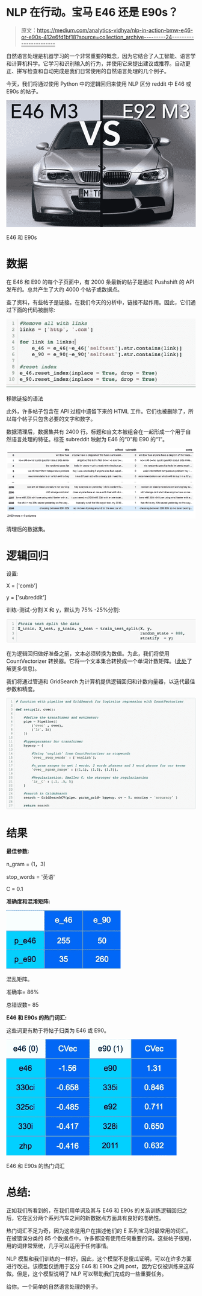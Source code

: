 # NLP 在行动。宝马 E46 还是 E90s？

> 原文：<https://medium.com/analytics-vidhya/nlp-in-action-bmw-e46-or-e90s-412e6fd1bf18?source=collection_archive---------24----------------------->

自然语言处理是机器学习的一个非常重要的概念，因为它结合了人工智能、语言学和计算机科学。它学习和识别输入的行为，并使用它来提出建议或推荐。自动更正、拼写检查和自动完成是我们日常使用的自然语言处理的几个例子。

今天，我们将通过使用 Python 中的逻辑回归来使用 NLP 区分 reddit 中 E46 或 E90s 的帖子。

![](img/b4af759e242a1cd3679ebdbfdb852e0e.png)

E46 和 E90s

# **数据**

在 E46 和 E90 的每个子页面中，有 2000 条最新的帖子是通过 Pushshift 的 API 发布的。总共产生了大约 4000 个帖子或数据点。

查了资料，有些帖子是链接。在我们今天的分析中，链接不起作用。因此，它们通过下面的代码被删除:

![](img/90776bbba8bff3dcfa1ec75cbc69cbde.png)

移除链接的语法

此外，许多帖子包含在 API 过程中遗留下来的 HTML 工件。它们也被删除了，所以每个帖子只包含必要的文字和数字。

数据清理后，数据集共有 2400 行。标题和自文本被组合在一起形成一个用于自然语言处理的特征。标签 subreddit 映射为 E46 的“0”和 E90 的“1”。

![](img/f0dde9c8e50c566c4b850641f6b6cfd4.png)

清理后的数据集。

# **逻辑回归**

设置:

X = ['comb']

y = ['subreddit']

训练-测试-分割 X 和 y，默认为 75% -25%分割:

![](img/5711175b4b7291fbdd3479b6a3c668c9.png)

在为逻辑回归做好准备之前，文本必须转换为数值。为此，我们将使用 CountVectorizer 转换器。它将一个文本集合转换成一个单词计数矩阵。([此处](https://scikit-learn.org/stable/modules/generated/sklearn.feature_extraction.text.CountVectorizer.html)了解更多信息)。

我们将通过管道和 GridSearch 为计算机提供逻辑回归和计数向量器，以迭代最佳参数和精度。

![](img/82a306498229d5a8b3896355149caf6c.png)

# **结果**

**最佳参数:**

n_gram = (1，3)

stop_words = '英语'

C = 0.1

**准确度和混淆矩阵:**

![](img/4accd971116613c8fc81b02be1d0830e.png)

混乱矩阵。

准确率= 86%

总错误数= 85

**E46 和 E90s 的热门词汇:**

这些词更有助于将帖子归类为 E46 或 E90。

![](img/20a2a458cd14ff316a611140ff9ac22c.png)

E46 和 E90s 的热门词汇

# **总结:**

正如我们所看到的，在我们用单词及其与 E46 和 E90s 的关系训练逻辑回归之后，它在区分两个系列汽车之间的新数据点方面具有良好的准确性。

热门词汇不足为奇，因为这些是用户在描述他们的 E 系列宝马时最常用的词汇。在被错误分类的 85 个数据点中，许多都没有使用任何重要的词。这些帖子很短，用的词非常笼统，几乎可以适用于任何事情。

NLP 模型和我们训练的一样好。因此，这个模型不是傻瓜证明，可以在许多方面进行改进。该模型仅适用于区分 E46 和 E90s 之间 post，因为它仅被训练来这样做。但是，这个模型说明了 NLP 可以帮助我们完成的一些重要任务。

给你。一个简单的自然语言处理的例子。